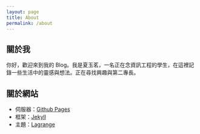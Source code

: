 ```yaml
---
layout: page
title: About
permalink: /about
---
```


## 關於我

你好，歡迎來到我的 Blog。我是夏玉茗，一名正在念資訊工程的學生，在這裡記錄一些生活中的靈感與想法。正在尋找興趣與第二專長。

## 關於網站

- 伺服器：[Github Pages](https://www.google.com/search?client=safari&rls=en&q=github+page&ie=UTF-8&oe=UTF-8)
- 框架：[Jekyll](https://jekyllrb.com)
- 主題：[Lagrange](https://github.com/LeNPaul/Lagrange)